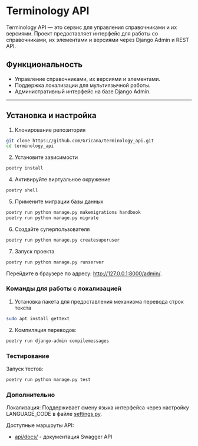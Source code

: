 # Terminology API

Terminology API — это сервис для управления справочниками и их версиями. Проект предоставляет интерфейс для работы со справочниками, их элементами и версиями через Django Admin и REST API.

## Функциональность

- Управление справочниками, их версиями и элементами.
- Поддержка локализации для мультиязычной работы.
- Административный интерфейс на базе Django Admin.

---

## Установка и настройка

1. Клонирование репозитория

```bash
git clone https://github.com/Gricana/terminology_api.git
cd terminology_api
```
2. Установите зависимости
```bash 
poetry install
```
4. Активируйте виртуальное окружение
```bash
poetry shell
```
5. Примените миграции базы данных
```bash 
poetry run python manage.py makemigrations handbook
poetry run python manage.py migrate
```
6. Создайте суперпользователя
```bash 
poetry run python manage.py createsuperuser
```
7. Запуск проекта
```bash 
poetry run python manage.py runserver
```
Перейдите в браузере по адресу: http://127.0.0.1:8000/admin/.

### Команды для работы с локализацией

1. Установка пакета для предоставления механизма перевода строк текста
```bash
sudo apt install gettext
```

2. Компиляция переводов:
```bash 
poetry run django-admin compilemessages
```
### Тестирование

Запуск тестов:
```bash 
poetry run python manage.py test
```
### Дополнительно
Локализация: Поддерживает смену языка интерфейса через настройку 
LANGUAGE_CODE в файле [settings.py](https://github.com/Gricana/terminology_api/blob/cd7f0486f9bda27f86acb9a14dcf4242d34220d8/terminology_api/settings.py#L121).

Доступные маршруты API:

- [api/docs/](http://localhost:8000/api/docs/) - документация Swagger API